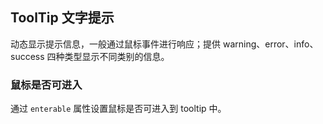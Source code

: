 <div class="demo-header">
<p class="overviewicon">
  <span class="wapi-tips-tip"/>
</p>

## ToolTip 文字提示

<nova-uxlink widget-name="Tip"></nova-uxlink>

动态显示提示信息，一般通过鼠标事件进行响应；提供 warning、error、info、success 四种类型显示不同类别的信息。
</div>

### 鼠标是否可进入

通过 `enterable` 属性设置鼠标是否可进入到 tooltip 中。

<nova-demo-view link="tooltip/enterable"></nova-demo-view>

<br>
